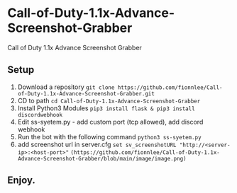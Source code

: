# Call-of-Duty-1.1x-Advance-Screenshot-Grabber
Call of Duty 1.1x Advance Screenshot Grabber
## Setup

1. Download a repository `git clone https://github.com/fionnlee/Call-of-Duty-1.1x-Advance-Screenshot-Grabber.git`
2. CD to path `cd Call-of-Duty-1.1x-Advance-Screenshot-Grabber`
3. Install Python3 Modules `pip3 install flask & pip3 install discordwebhook`
4. Edit ss-syetem.py - add custom port (tcp allowed), add discord webhook
5. Run the bot with the following command `python3 ss-syetem.py`
6. add screenshot url in server.cfg `set sv_screenshotURL "http://<server-ip>:<host-port>"`
```(https://github.com/fionnlee/Call-of-Duty-1.1x-Advance-Screenshot-Grabber/blob/main/image/image.png)```
## Enjoy.
